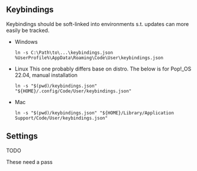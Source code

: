 Keybindings
-----------

Keybindings should be soft-linked into environments s.t. updates can more easily be tracked.


* Windows
  ```
  ln -s C:\Path\to\...\keybindings.json %UserProfile%\AppData\Roaming\Code\User\keybindings.json
  ```

* Linux
  This one probably differs base on distro. The below is for Pop!_OS 22.04, manual installation
  ```
  ln -s "$(pwd)/keybindings.json" "${HOME}/.config/Code/User/keybindings.json"
  ```

* Mac
  ```
  ln -s "$(pwd)/keybindings.json" "${HOME}/Library/Application Support/Code/User/keybindings.json"
  ```

Settings
--------

TODO

These need a pass
